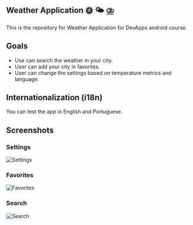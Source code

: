 ## Weather Application 🌞 🌤 ⛈
This is the repository for Weather Application for DevApps android course.

## Goals
- Use can search the weather in your city.
- User can add your city in favorites.
- User can change the settings based on temperature metrics and language.

## Internationalization (i18n)
You can test the app in English and Portuguese.

## Screenshots

### Settings
![Settings](https://user-images.githubusercontent.com/6642169/100534432-767f5a80-31ed-11eb-978a-f220a59e186e.jpeg)

### Favorites
![Favorites](https://user-images.githubusercontent.com/6642169/100534426-72ebd380-31ed-11eb-848b-85c3759c49fc.jpeg)

### Search
![Search](https://user-images.githubusercontent.com/6642169/100534431-754e2d80-31ed-11eb-8b0a-9d8e806cdbfa.jpeg)
